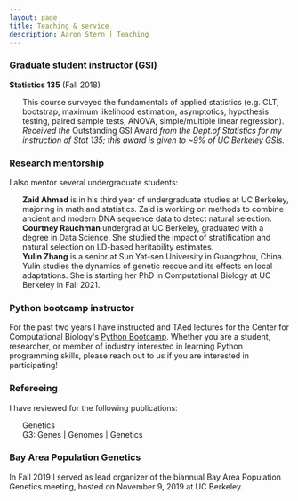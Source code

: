 ```yaml
---
layout: page
title: Teaching & service 
description: Aaron Stern | Teaching 
---
```

### Graduate student instructor (GSI)
<b>Statistics 135</b> (Fall 2018) 
<ul style="list-style-type:none;">
<li> This course surveyed the fundamentals of applied statistics (e.g. CLT, bootstrap, maximum likelihood estimation, asymptotics, hypothesis testing, paired sample tests, ANOVA, simple/multiple linear regression).</li>
<li> </li>
<li> <i>Received the</i> Outstanding GSI Award <i>from the Dept.of Statistics for my instruction of Stat 135; this award is given to ~9% of UC Berkeley GSIs.</i></li>
</ul> 


### Research mentorship 
I also mentor several undergraduate students:

<ul style="list-style-type:none;">

<li><b>Zaid Ahmad</b> is in his third year of undergraduate studies at UC Berkeley, majoring in math and statistics. Zaid is working on methods to combine ancient and modern DNA sequence data to detect natural selection.</li>

<li><b>Courtney Rauchman</b> undergrad at UC Berkeley, graduated with a degree in Data Science. She studied the impact of stratification and natural selection on LD-based heritability estimates.</li> 

<li><b>Yulin Zhang</b> is a senior at Sun Yat-sen University in Guangzhou, China. Yulin studies the dynamics of genetic rescue and its effects on local adaptations. She is starting her PhD in Computational Biology at UC Berkeley in Fall 2021.</li>

</ul>
 
### Python bootcamp instructor

For the past two years I have instructed and TAed lectures for the Center for Computational Biology's <a href="https://ccb.berkeley.edu/outreach/workshops-bootcamps/">Python Bootcamp</a>. Whether you are a student, researcher, or member of industry interested in learning Python programming skills, please reach out to us if you are interested in participating!

### Refereeing

I have reviewed for the following publications:
<ul style="list-style-type:none;">

<li> Genetics </li>
<li> G3: Genes | Genomes | Genetics </li>

</ul>

### Bay Area Population Genetics

In Fall 2019 I served as lead organizer of the biannual Bay Area Population Genetics meeting, hosted on November 9, 2019 at UC Berkeley.

<!-- Note: this is how to write a comment in HTML. Everything in here won't show up on your webpage.-->

<!--
To increase the size of the title, use fewer # in front of the paper title.
To decrease the size of the title, use more #. 
To remove the italics, remove the * before and after the description
To remove the underline from the title, remove the <u> tags (<u> and </u>)
-->
